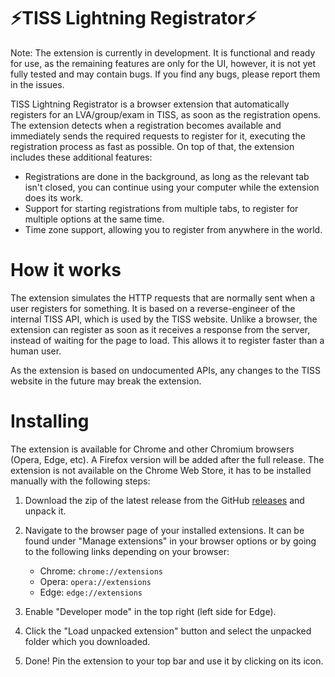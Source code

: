 # ⚡TISS Lightning Registrator⚡

Note: The extension is currently in development. It is functional and ready for use, as the remaining features are only for the UI, however, it is not yet fully tested and may contain bugs. If you find any bugs, please report them in the issues.

TISS Lightning Registrator is a browser extension that automatically registers for an LVA/group/exam in TISS, as soon as the registration opens. The extension detects when a registration becomes available and immediately sends the required requests to register for it, executing the registration process as fast as possible. On top of that, the extension includes these additional features:

- Registrations are done in the background, as long as the relevant tab isn't closed, you can continue using your computer while the extension does its work.
- Support for starting registrations from multiple tabs, to register for multiple options at the same time.
- Time zone support, allowing you to register from anywhere in the world.

# How it works

The extension simulates the HTTP requests that are normally sent when a user registers for something. It is based on a reverse-engineer of the internal TISS API, which is used by the TISS website. Unlike a browser, the extension can register as soon as it receives a response from the server, instead of waiting for the page to load. This allows it to register faster than a human user.

As the extension is based on undocumented APIs, any changes to the TISS website in the future may break the extension.

# Installing

The extension is available for Chrome and other Chromium browsers (Opera, Edge, etc). A Firefox version will be added after the full release. The extension is not available on the Chrome Web Store, it has to be installed manually with the following steps:

1. Download the zip of the latest release from the GitHub [releases](https://github.com/The-breakbar/TISS-Lightning-Registrator/releases) and unpack it.
2. Navigate to the browser page of your installed extensions. It can be found under "Manage extensions" in your browser options or by going to the following links depending on your browser:

   - Chrome: `chrome://extensions`
   - Opera: `opera://extensions`
   - Edge: `edge://extensions`

3. Enable "Developer mode" in the top right (left side for Edge).
4. Click the "Load unpacked extension" button and select the unpacked folder which you downloaded.
5. Done! Pin the extension to your top bar and use it by clicking on its icon.

